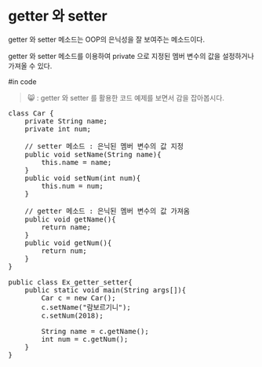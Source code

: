 getter 와 setter
==============
getter 와 setter 메소드는 OOP의 은닉성을 잘 보여주는 메소드이다.  

getter 와 setter 메소드를 이용하여 private 으로 지정된 멤버 변수의 값을 설정하거나
가져올 수 있다.

#in code
> 😸 : getter 와 setter 를 활용한 코드 예제를 보면서 감을 잡아봅시다.

<pre>
class Car {
    private String name;
    private int num;
    
    // setter 메소드 : 은닉된 멤버 변수의 값 지정
    public void setName(String name){
        this.name = name;
    }
    public void setNum(int num){
        this.num = num;
    }
    
    // getter 메소드 : 은닉된 멤버 변수의 값 가져옴
    public void getName(){
        return name;
    }
    public void getNum(){
        return num;
    }
}

public class Ex_getter_setter{
    public static void main(String args[]){
        Car c = new Car();
        c.setName("람보르기니");
        c.setNum(2018);
        
        String name = c.getName();
        int num = c.getNum();
    }
}</pre>